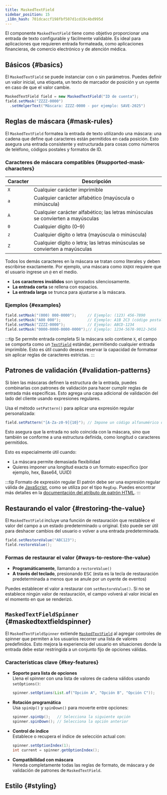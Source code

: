 ```yaml
---
title: MaskedTextField
sidebar_position: 15
_i18n_hash: 701dcaccf198fbf507d1cd19c4bd995d
---
```

<DocChip chip='shadow' />
<DocChip chip='name' label="dwc-textfield" />
<DocChip chip='since' label='24.10' />
<JavadocLink type="foundation" location="com/webforj/component/field/MaskedTextField" top='true'/>

El componente `MaskedTextField` tiene como objetivo proporcionar una entrada de texto configurable y fácilmente validable. Es ideal para aplicaciones que requieren entrada formateada, como aplicaciones financieras, de comercio electrónico y de atención médica.

## Básicos {#basics}

El `MaskedTextField` se puede instanciar con o sin parámetros. Puedes definir un valor inicial, una etiqueta, un texto de marcador de posición y un oyente en caso de que el valor cambie.

```java
MaskedTextField field = new MaskedTextField("ID de cuenta");
field.setMask("ZZZZ-0000")
  .setHelperText("Máscara: ZZZZ-0000 - por ejemplo: SAVE-2025")
```

## Reglas de máscara {#mask-rules}

El `MaskedTextField` formatea la entrada de texto utilizando una máscara: una cadena que define qué caracteres están permitidos en cada posición. Esto asegura una entrada consistente y estructurada para cosas como números de teléfono, códigos postales y formatos de ID.

### Caracteres de máscara compatibles {#supported-mask-characters}

| Caracter  | Descripción                                                                                 |
|-----------|---------------------------------------------------------------------------------------------|
| `X`       | Cualquier carácter imprimible                                                                |
| `a`       | Cualquier carácter alfabético (mayúscula o minúscula)                                        |
| `A`       | Cualquier carácter alfabético; las letras minúsculas se convierten a mayúsculas             |
| `0`       | Cualquier dígito (0–9)                                                                       |
| `z`       | Cualquier dígito o letra (mayúscula o minúscula)                                            |
| `Z`       | Cualquier dígito o letra; las letras minúsculas se convierten a mayúsculas                   |

Todos los demás caracteres en la máscara se tratan como literales y deben escribirse exactamente. 
Por ejemplo, una máscara como `XX@XX` requiere que el usuario ingrese un `@` en el medio.

- **Los caracteres inválidos** son ignorados silenciosamente.
- **La entrada corta** se rellena con espacios.
- **La entrada larga** se trunca para ajustarse a la máscara.

### Ejemplos {#examples}

```java
field.setMask("(000) 000-0000");     // Ejemplo: (123) 456-7890
field.setMask("A00 000");            // Ejemplo: A1B 2C3 (código postal canadiense)
field.setMask("ZZZZ-0000");          // Ejemplo: ABCD-1234
field.setMask("0000-0000-0000-0000");// Ejemplo: 1234-5678-9012-3456
```

:::tip Se permite entrada completa
Si la máscara solo contiene `X`, el campo se comporta como un [`TextField`](../text-field.md) estándar, permitiendo cualquier entrada imprimible.
Esto es útil cuando deseas reservar la capacidad de formatear sin aplicar reglas de caracteres estrictas.
:::

<ComponentDemo 
path='/webforj/maskedtextfield?' 
javaE='https://raw.githubusercontent.com/webforj/webforj-documentation/refs/heads/main/src/main/java/com/webforj/samples/views/fields/maskedtextfield/MaskedTextFieldView.java'
height='250px'
/>

## Patrones de validación {#validation-patterns}

Si bien las máscaras definen la estructura de la entrada, puedes combinarlas con patrones de validación para hacer cumplir reglas de entrada más específicas. Esto agrega una capa adicional de validación del lado del cliente usando expresiones regulares.

Usa el método `setPattern()` para aplicar una expresión regular personalizada:

```java
field.setPattern("[A-Za-z0-9]{10}"); // Impone un código alfanumérico de 10 caracteres
```

Esto asegura que la entrada no solo coincida con la máscara, sino que también se conforme a una estructura definida, como longitud o caracteres permitidos.

Esto es especialmente útil cuando:

- La máscara permite demasiada flexibilidad
- Quieres imponer una longitud exacta o un formato específico (por ejemplo, hex, Base64, UUID)

:::tip Formato de expresión regular
El patrón debe ser una expresión regular válida de [JavaScript](https://developer.mozilla.org/en-US/docs/Web/JavaScript/Guide/Regular_expressions), como se utiliza por el tipo `RegExp`. Puedes encontrar más detalles en la [documentación del atributo de patrón HTML](https://developer.mozilla.org/en-US/docs/Web/HTML/Attributes/pattern#overview).
:::

## Restaurando el valor {#restoring-the-value}

El `MaskedTextField` incluye una función de restauración que restablece el valor del campo a un estado predeterminado u original. 
Esto puede ser útil para deshacer cambios del usuario o volver a una entrada predeterminada.

```java
field.setRestoreValue("ABC123");
field.restoreValue();
```

### Formas de restaurar el valor {#ways-to-restore-the-value}

- **Programáticamente**, llamando a `restoreValue()`
- **A través del teclado**, presionando <kbd>ESC</kbd> (esta es la tecla de restauración predeterminada a menos que se anule por un oyente de eventos)

Puedes establecer el valor a restaurar con `setRestoreValue()`. Si no se establece ningún valor de restauración, el campo volverá al valor inicial en el momento en que se renderizó.

<ComponentDemo 
path='/webforj/maskedtextfieldrestore?' 
javaE='https://raw.githubusercontent.com/webforj/webforj-documentation/refs/heads/main/src/main/java/com/webforj/samples/views/fields/maskedtextfield/MaskedTextFieldRestoreView.java'
height='200px'
/>

## `MaskedTextFieldSpinner` {#maskedtextfieldspinner}

El `MaskedTextFieldSpinner` extiende [`MaskedTextField`](#basics) al agregar controles de spinner que permiten a los usuarios recorrer una lista de valores predefinidos. 
Esto mejora la experiencia del usuario en situaciones donde la entrada debe estar restringida a un conjunto fijo de opciones válidas.

<ComponentDemo 
path='/webforj/maskedtextfieldspinner?' 
javaE='https://raw.githubusercontent.com/webforj/webforj-documentation/refs/heads/main/src/main/java/com/webforj/samples/views/fields/maskedtextfield/MaskedTextFieldSpinnerView.java'
height='120px'
/>

### Características clave {#key-features}

- **Soporte para lista de opciones**  
  Llena el spinner con una lista de valores de cadena válidos usando `setOptions()`:

  ```java
  spinner.setOptions(List.of("Opción A", "Opción B", "Opción C"));
  ```

- **Rotación programática**  
  Usa `spinUp()` y `spinDown()` para moverte entre opciones:

  ```java
  spinner.spinUp();   // Selecciona la siguiente opción
  spinner.spinDown(); // Selecciona la opción anterior
  ```

- **Control de índice**  
  Establece o recupera el índice de selección actual con:

  ```java
  spinner.setOptionIndex(1);
  int current = spinner.getOptionIndex();
  ```

- **Compatibilidad con máscara**  
  Hereda completamente todas las reglas de formato, de máscara y de validación de patrones de `MaskedTextField`.

## Estilo {#styling}

<TableBuilder name="MaskedTextField" />
